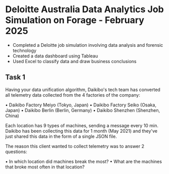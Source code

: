 # Deloitte Australia Data Analytics Job Simulation on Forage - February 2025

 * Completed a Deloitte job simulation involving data analysis and forensic
   technology 
 * Created a data dashboard using Tableau 
 * Used Excel to classify data and draw business conclusions

## Task 1 
 Having your data unification algorithm, Daikibo's tech team has converted all telemetry data collected from the 4 factories of the company:

•	Daikibo Factory Meiyo (Tokyo, Japan)
•	Daikibo Factory Seiko (Osaka, Japan)
•	Daikibo Berlin (Berlin, Germany)
•	Daikibo Shenzhen (Shenzhen, China)

Each location has 9 types of machines, sending a message every 10 min. Daikibo has been collecting this data for 1 month (May 2021) and they've just shared this data in the form of a single JSON file.

The reason this client wanted to collect telemetry was to answer 2 questions:

•	In which location did machines break the most?
•	What are the machines that broke most often in that location?
